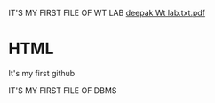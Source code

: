 IT'S MY FIRST FILE OF WT LAB
[deepak Wt lab.txt.pdf](https://github.com/user-attachments/files/17646543/deepak.Wt.lab.txt.pdf)
# HTML
It's my first github

IT'S MY FIRST FILE OF DBMS

